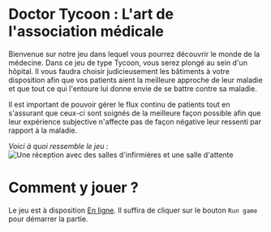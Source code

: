 # Doctor Tycoon : L'art de l'association médicale

Bienvenue sur notre jeu dans lequel vous pourrez découvrir le monde de la médecine. Dans ce jeu de type Tycoon, vous serez plongé au sein d'un hôpital. Il vous faudra choisir judicieusement les bâtiments à votre disposition afin que vos patients aient la meilleure approche de leur maladie et que tout ce qui l'entoure lui donne envie de se battre contre sa maladie.

Il est important de pouvoir gérer le flux continu de patients tout en s'assurant que ceux-ci sont soignés de la meilleure façon possible afin que leur expérience subjective n'affecte pas de façon négative leur ressenti par rapport à la maladie.

*Voici à quoi ressemble le jeu :*
![Une réception avec des salles d'infirmières et une salle d'attente](https://i.imgur.com/1sd5aoJ.png)

# Comment y jouer ?

Le jeu est à disposition [En ligne](https://berbie.itch.io/t3). Il suffira de cliquer sur le bouton `Run game` pour démarrer la partie.